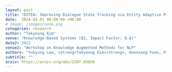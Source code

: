 ```yaml
---
layout: post
title: "DSTEA: Improving Dialogue State Tracking via Entity Adaptive Pre-training"
date:  2024-02-01 00:00:00 +00:00
# image: /images/none.png
categories: research
author: "Takyoung Kim"
venue: "Knowledge-Based Systems (Q1, Impact Factor: 8.8)"
date2: 2023
venue2: "Workshop on Knowledge Augmented Methods for NLP"
authors: "Yukyung Lee, <strong>Takyoung Kim</strong>, Hoonsang Yoon, Pilsung Kang, Junseong Bang, Misuk Kim"
subtitle: ""
arxiv: https://arxiv.org/abs/2207.03858
---
```


